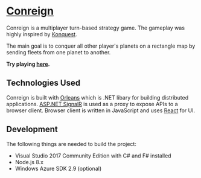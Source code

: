 # [Conreign](http://conreign.win)

Conreign is a multiplayer turn-based strategy game. The gameplay was highly inspired by
[Konquest](https://www.kde.org/applications/games/konquest).

The main goal is to conquer all other player's planets on a rectangle map
by sending fleets from one planet to another.

**Try playing [here](http://conreign.win).**

## Technologies Used

Conreign is built with [Orleans](https://github.com/dotnet/orleans) which is .NET libary for building 
distributed applications. [ASP.NET SignalR](https://www.asp.net/signalr) is used as a proxy to expose 
APIs to a browser client. Browser client is written in JavaScript and uses [React](https://reactjs.org) for UI.

## Development

The following things are needed to build the project:

- Visual Studio 2017 Community Edition with C# and F# installed
- Node.js 8.x
- Windows Azure SDK 2.9 (optional)